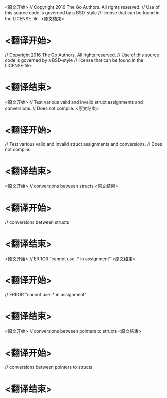 
<原文开始>
// Copyright 2016 The Go Authors. All rights reserved.
// Use of this source code is governed by a BSD-style
// license that can be found in the LICENSE file.
<原文结束>

# <翻译开始>
// Copyright 2016 The Go Authors. All rights reserved.
// Use of this source code is governed by a BSD-style
// license that can be found in the LICENSE file.
# <翻译结束>


<原文开始>
// Test various valid and invalid struct assignments and conversions.
// Does not compile.
<原文结束>

# <翻译开始>
// Test various valid and invalid struct assignments and conversions.
// Does not compile.
# <翻译结束>


<原文开始>
// conversions between structs
<原文结束>

# <翻译开始>
// conversions between structs
# <翻译结束>


<原文开始>
// ERROR "cannot use .* in assignment"
<原文结束>

# <翻译开始>
// ERROR "cannot use .* in assignment"
# <翻译结束>


<原文开始>
// conversions between pointers to structs
<原文结束>

# <翻译开始>
// conversions between pointers to structs
# <翻译结束>

